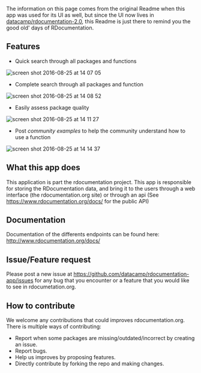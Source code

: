 The information on this page comes from the original Readme when this app was used for its UI as well, but since the UI now lives in [datacamp/rdocumentation-2.0](https://github.com/datacamp/rdocumentation-2.0), this Readme is just there to remind you the good old' days of RDocumentation.

## Features

- Quick search through all packages and functions

![screen shot 2016-08-25 at 14 07 05](https://cloud.githubusercontent.com/assets/1741726/17968459/41bee176-6acd-11e6-9431-3aec36ffd8c8.png)

- Complete search through all packages and function

![screen shot 2016-08-25 at 14 08 52](https://cloud.githubusercontent.com/assets/1741726/17968498/7ce9a6aa-6acd-11e6-9276-4d5ced4523b3.png)

- Easily assess package quality

![screen shot 2016-08-25 at 14 11 27](https://cloud.githubusercontent.com/assets/1741726/17968583/df47301a-6acd-11e6-9a28-5167b768fbf1.png)

- Post _community examples_ to help the community understand how to use a function

![screen shot 2016-08-25 at 14 14 37](https://cloud.githubusercontent.com/assets/1741726/17968654/492bb8f2-6ace-11e6-8a64-c620e9e98efa.png)

## What this app does

This application is part the rdocumentation project. This app is responsible for storing the RDocumentation data, and bring it to the users through a web interface (the rdocumentation.org site) or through an api (See https://www.rdocumentation.org/docs/ for the public API)

## Documentation

Documentation of the differents endpoints can be found here: http://www.rdocumentation.org/docs/

## Issue/Feature request

Please post a new issue at https://github.com/datacamp/rdocumentation-app/issues for any bug that you encounter or a feature that you would like to see in rdocumetation.org.

## How to contribute

We welcome any contributions that could improves rdocumentation.org. There is multiple ways of contributing:

- Report when some packages are missing/outdated/incorrect by creating an issue.
- Report bugs.
- Help us improves by proposing features.
- Directly contribute by forking the repo and making changes.

